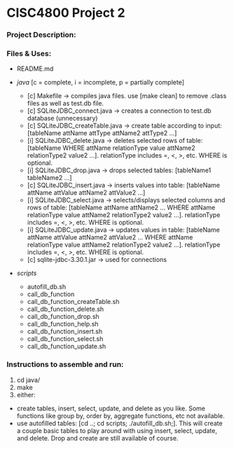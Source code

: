 # CISC4800 Project 2  

### Project Description:  



### Files & Uses:  

- README.md  

- *java* [c = complete, i = incomplete, p = partially complete]
  - [c] Makefile -> compiles java files. use [make clean] to remove .class files as well as test.db file.
  - [c] SQLiteJDBC_connect.java -> creates a connection to test.db database (unnecessary)  
  - [c] SQLiteJDBC_createTable.java -> create table according to input: [tableName attName attType attName2 attType2 ...]  
  - [i] SQLiteJDBC_delete.java -> deletes selected rows of table: [tableName WHERE attName relationType value attName2 relationType2 value2 ...]. relationType includes =, <, >, etc. WHERE is optional.  
  - [i] SQLiteJDBC_drop.java -> drops selected tables: [tableName1 tableName2 ...]  
  - [c] SQLiteJDBC_insert.java  -> inserts values into table: [tableName attName attValue attName2 attValue2 ...]  
  - [i] SQLiteJDBC_select.java -> selects/displays selected columns and rows of table: [tableName attName attName2 ... WHERE attName relationType value attName2 relationType2 value2 ...]. relationType includes =, <, >, etc. WHERE is optional.  
  - [i] SQLiteJDBC_update.java -> updates values in table: [tableName attName attValue attName2 attValue2 ... WHERE attName relationType value attName2 relationType2 value2 ...]. relationType includes =, <, >, etc. WHERE is optional.
  - [c] sqlite-jdbc-3.30.1.jar -> used for connections

- *scripts*  
  - autofill_db.sh
  - call_db_function
  - call_db_function_createTable.sh    
  - call_db_function_delete.sh  
  - call_db_function_drop.sh   
  - call_db_function_help.sh  
  - call_db_function_insert.sh  
  - call_db_function_select.sh  
  - call_db_function_update.sh  

### Instructions to assemble and run:  
1. cd java/
2. make
3. either:
  - create tables, insert, select, update, and delete as you like. Some functions like group by, order by, aggregate functions, etc not available.  
  - use autofilled tables: [cd ..; cd scripts; ./autofill_db.sh;]. This will create a couple basic tables to play around with using insert, select, update, and delete. Drop and create are still available of course. 
